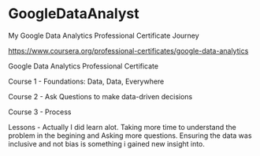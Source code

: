 # GoogleDataAnalyst 
My Google Data Analytics Professional Certificate Journey

https://www.coursera.org/professional-certificates/google-data-analytics

Google Data Analytics Professional Certificate

Course 1 - Foundations: Data, Data, Everywhere

Course 2 - Ask Questions to make data-driven decisions

Course 3 - Process

Lessons - Actually I did learn alot.  Taking more time to understand the problem in the begining and Asking more questions.  Ensuring the data was inclusive and not bias is something i gained new insight into.

